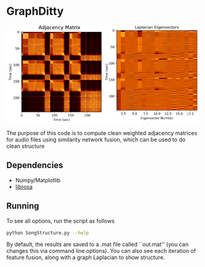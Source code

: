 # GraphDitty

![Example Adjacency Matrix on Michael Jacksons's Bad](MJBad.png "Example Adjacency Matrix on Michael Jacksons's Bad")

The purpose of this code is to compute clean weighted adjacency matrices for audio files using similarity network fusion, which can be used to do clean structure

## Dependencies
* Numpy/Matplotlib
* [librosa]

## Running
To see all options, run the script as follows
~~~~~ bash
python SongStructure.py --help
~~~~~
By default, the results are saved to a .mat file called ``out.mat'' (you can changes this via command line options).  You can also see each iteration of feature fusion, along with a graph Laplacian to show structure.


[Chris Tralie]: <http://www.ctralie.com>
[librosa]: <http://librosa.github.io/>